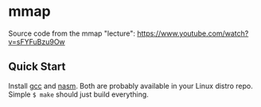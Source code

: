 # mmap

Source code from the mmap "lecture": https://www.youtube.com/watch?v=sFYFuBzu9Ow

## Quick Start

Install [gcc](https://gcc.gnu.org/) and [nasm](https://www.nasm.us/). Both are probably available in your Linux distro repo. Simple `$ make` should just build everything.
